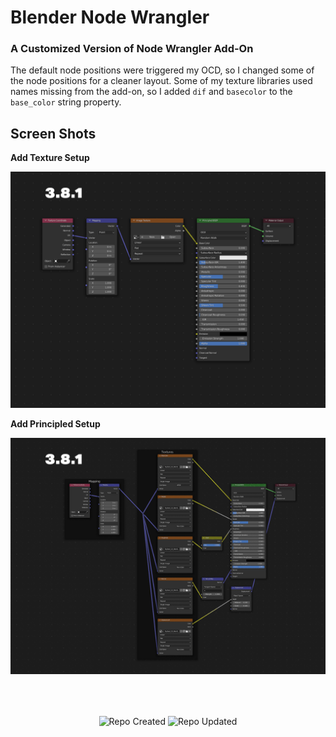 # Blender Node Wrangler

### A Customized Version of Node Wrangler Add-On

The default node positions were triggered my OCD, so I changed some of the node positions for a cleaner layout. Some of my texture libraries used names missing from the add-on, so I added `dif` and `basecolor` to the `base_color` string property.

## Screen Shots

**Add Texture Setup**

![Blender Node Wrangler Screenshot](https://github.com/don1138/blender-node-wrangler/blob/main/add-texture-setup.gif)

**Add Principled Setup**

![Blender Node Wrangler Screenshot](https://github.com/don1138/blender-node-wrangler/blob/main/add-principled-setup.gif)

<br><br>

<p align="center">
  <img align="center" src="https://badges.pufler.dev/created/don1138/blender-node-wrangler?style=for-the-badge&colorA=222&colorB=48684b" alt="Repo Created">
  <img align="center" src="https://badges.pufler.dev/updated/don1138/blender-node-wrangler?style=for-the-badge&colorA=222&colorB=48684b" alt="Repo Updated">
</p>
